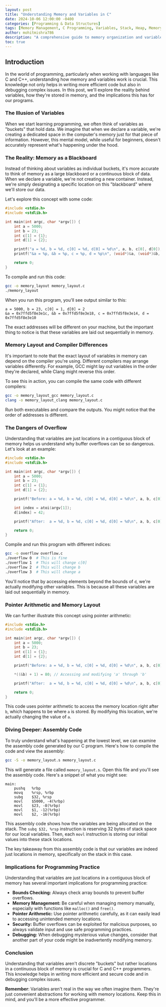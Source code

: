 ```yaml
---
layout: post
title: "Understanding Memory and Variables in C"
date: 2024-10-06 12:00:00 -0400
categories: [Programming & Data Structures]
tags: [Memory Management, C Programming, Variables, Stack, Heap, Memory Layout, Pointers]
author: mohitmishra786
description: "A comprehensive guide to memory organization and variable management in C programming, exploring stack, heap, memory layout, and best practices for efficient memory usage."
toc: true
---
```


## Introduction

In the world of programming, particularly when working with languages like C and C++, understanding how memory and variables work is crucial. This knowledge not only helps in writing more efficient code but also in debugging complex issues. In this post, we'll explore the reality behind variables, how they're stored in memory, and the implications this has for our programs.

### The Illusion of Variables

When we start learning programming, we often think of variables as "buckets" that hold data. We imagine that when we declare a variable, we're creating a dedicated space in the computer's memory just for that piece of information. However, this mental model, while useful for beginners, doesn't accurately represent what's happening under the hood.

### The Reality: Memory as a Blackboard

Instead of thinking about variables as individual buckets, it's more accurate to think of memory as a large blackboard or a continuous block of data. When we declare a variable, we're not creating a new container. Instead, we're simply designating a specific location on this "blackboard" where we'll store our data.

Let's explore this concept with some code:

```c
#include <stdio.h>
#include <stdlib.h>

int main(int argc, char *argv[]) {
    int a = 5000;
    int b = 23;
    int c[1] = {1};
    int d[1] = {2};

    printf("a = %d, b = %d, c[0] = %d, d[0] = %d\n", a, b, c[0], d[0]);
    printf("&a = %p, &b = %p, c = %p, d = %p\n", (void*)&a, (void*)&b, (void*)c, (void*)d);

    return 0;
}
```

To compile and run this code:

```bash
gcc -o memory_layout memory_layout.c
./memory_layout
```

When you run this program, you'll see output similar to this:

```
a = 5000, b = 23, c[0] = 1, d[0] = 2
&a = 0x7ffd5f8e3e1c, &b = 0x7ffd5f8e3e18, c = 0x7ffd5f8e3e14, d = 0x7ffd5f8e3e10 
```

The exact addresses will be different on your machine, but the important thing to notice is that these variables are laid out sequentially in memory.

### Memory Layout and Compiler Differences

It's important to note that the exact layout of variables in memory can depend on the compiler you're using. Different compilers may arrange variables differently. For example, GCC might lay out variables in the order they're declared, while Clang might reverse this order.

To see this in action, you can compile the same code with different compilers:

```bash
gcc -o memory_layout_gcc memory_layout.c
clang -o memory_layout_clang memory_layout.c
```

Run both executables and compare the outputs. You might notice that the order of addresses is different. 

### The Dangers of Overflow

Understanding that variables are just locations in a contiguous block of memory helps us understand why buffer overflows can be so dangerous. Let's look at an example:

```c
#include <stdio.h>
#include <stdlib.h>

int main(int argc, char *argv[]) {
    int a = 5000;
    int b = 23;
    int c[1] = {1};
    int d[1] = {2};

    printf("Before: a = %d, b = %d, c[0] = %d, d[0] = %d\n", a, b, c[0], d[0]);

    int index = atoi(argv[1]);
    d[index] = 42; 

    printf("After:  a = %d, b = %d, c[0] = %d, d[0] = %d\n", a, b, c[0], d[0]);

    return 0;
}
```

Compile and run this program with different indices:

```bash
gcc -o overflow overflow.c
./overflow 0  # This is fine
./overflow 1  # This will change c[0]
./overflow 2  # This will change b
./overflow 3  # This will change a
```

You'll notice that by accessing elements beyond the bounds of `d`, we're actually modifying other variables. This is because all these variables are laid out sequentially in memory.

### Pointer Arithmetic and Memory Layout

We can further illustrate this concept using pointer arithmetic:

```c
#include <stdio.h>
#include <stdlib.h>

int main(int argc, char *argv[]) {
    int a = 5000;
    int b = 23;
    int c[1] = {1};
    int d[1] = {2};

    printf("Before: a = %d, b = %d, c[0] = %d, d[0] = %d\n", a, b, c[0], d[0]);

    *((&b) + 1) = 80; // Accessing and modifying 'a' through 'b'

    printf("After:  a = %d, b = %d, c[0] = %d, d[0] = %d\n", a, b, c[0], d[0]);

    return 0;
}
```

This code uses pointer arithmetic to access the memory location right after `b`, which happens to be where `a` is stored. By modifying this location, we're actually changing the value of `a`.

### Diving Deeper: Assembly Code

To truly understand what's happening at the lowest level, we can examine the assembly code generated by our C program. Here's how to compile the code and view the assembly:

```bash
gcc -S -o memory_layout.s memory_layout.c
```

This will generate a file called `memory_layout.s`. Open this file and you'll see the assembly code. Here's a snippet of what you might see:

```assembly
main:
    pushq   %rbp
    movq    %rsp, %rbp
    subq    $32, %rsp 
    movl    $5000, -4(%rbp) 
    movl    $23, -8(%rbp) 
    movl    $1, -12(%rbp) 
    movl    $2, -16(%rbp) 
```

This assembly code shows how the variables are being allocated on the stack. The `subq $32, %rsp` instruction is reserving 32 bytes of stack space for our local variables. Then, each `movl` instruction is storing our initial values into these stack locations.

The key takeaway from this assembly code is that our variables are indeed just locations in memory, specifically on the stack in this case.

### Implications for Programming Practice

Understanding that variables are just locations in a contiguous block of memory has several important implications for programming practice:

- **Bounds Checking:** Always check array bounds to prevent buffer overflows.
- **Memory Management:** Be careful when managing memory manually, especially with functions like `malloc()` and `free()`.
- **Pointer Arithmetic:** Use pointer arithmetic carefully, as it can easily lead to accessing unintended memory locations.
- **Security:** Buffer overflows can be exploited for malicious purposes, so always validate input and use safe programming practices.
- **Debugging:** When debugging mysterious value changes, consider that another part of your code might be inadvertently modifying memory.

### Conclusion

Understanding that variables aren't discrete "buckets" but rather locations in a continuous block of memory is crucial for C and C++ programmers. This knowledge helps in writing more efficient and secure code and in debugging complex issues.

**Remember**: Variables aren't real in the way we often imagine them. They're just convenient abstractions for working with memory locations. Keep this in mind, and you'll be a more effective programmer. 
